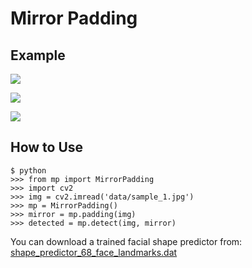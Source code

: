 # Mirror Padding

## Example

![](data/result_1.jpg)

![](data/result_2.jpg)

![](data/result_3.jpg)


## How to Use

```
$ python
>>> from mp import MirrorPadding
>>> import cv2
>>> img = cv2.imread('data/sample_1.jpg')
>>> mp = MirrorPadding()
>>> mirror = mp.padding(img)
>>> detected = mp.detect(img, mirror)
```

You can download a trained facial shape predictor from:
[shape_predictor_68_face_landmarks.dat](
http://dlib.net/files/shape_predictor_68_face_landmarks.dat.bz2)
